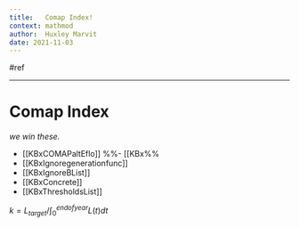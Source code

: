 ```yaml
---
title:   Comap Index!
context: mathmod
author:  Huxley Marvit
date: 2021-11-03
---
```


#ref 

***

# Comap Index
*we win these.*




- [[KBxCOMAPaltEflo]]
%%- [[KBx%%
- [[KBxIgnoregenerationfunc]]
- [[KBxIgnoreBList]]
- [[KBxConcrete]]
- [[KBxThresholdsList]]












$k = L_{target} / \int_{0}^{end of year} L(t) dt$






















